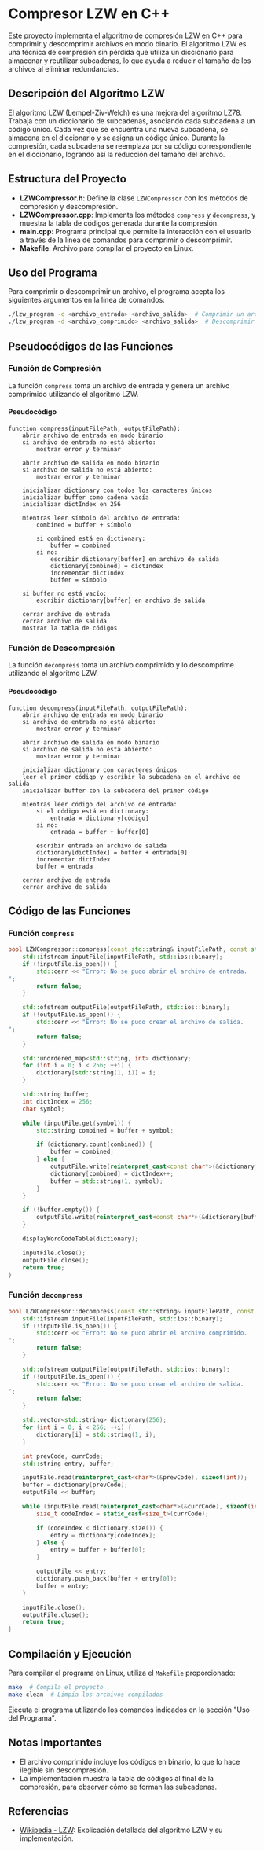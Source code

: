 
# Compresor LZW en C++

Este proyecto implementa el algoritmo de compresión LZW en C++ para comprimir y descomprimir archivos en modo binario. El algoritmo LZW es una técnica de compresión sin pérdida que utiliza un diccionario para almacenar y reutilizar subcadenas, lo que ayuda a reducir el tamaño de los archivos al eliminar redundancias.

## Descripción del Algoritmo LZW

El algoritmo LZW (Lempel-Ziv-Welch) es una mejora del algoritmo LZ78. Trabaja con un diccionario de subcadenas, asociando cada subcadena a un código único. Cada vez que se encuentra una nueva subcadena, se almacena en el diccionario y se asigna un código único. Durante la compresión, cada subcadena se reemplaza por su código correspondiente en el diccionario, logrando así la reducción del tamaño del archivo.

## Estructura del Proyecto

- **LZWCompressor.h**: Define la clase `LZWCompressor` con los métodos de compresión y descompresión.
- **LZWCompressor.cpp**: Implementa los métodos `compress` y `decompress`, y muestra la tabla de códigos generada durante la compresión.
- **main.cpp**: Programa principal que permite la interacción con el usuario a través de la línea de comandos para comprimir o descomprimir.
- **Makefile**: Archivo para compilar el proyecto en Linux.

## Uso del Programa

Para comprimir o descomprimir un archivo, el programa acepta los siguientes argumentos en la línea de comandos:

```bash
./lzw_program -c <archivo_entrada> <archivo_salida>  # Comprimir un archivo
./lzw_program -d <archivo_comprimido> <archivo_salida>  # Descomprimir un archivo
```

## Pseudocódigos de las Funciones

### Función de Compresión

La función `compress` toma un archivo de entrada y genera un archivo comprimido utilizando el algoritmo LZW.

#### Pseudocódigo

```
function compress(inputFilePath, outputFilePath):
    abrir archivo de entrada en modo binario
    si archivo de entrada no está abierto:
        mostrar error y terminar

    abrir archivo de salida en modo binario
    si archivo de salida no está abierto:
        mostrar error y terminar

    inicializar dictionary con todos los caracteres únicos
    inicializar buffer como cadena vacía
    inicializar dictIndex en 256

    mientras leer símbolo del archivo de entrada:
        combined = buffer + símbolo

        si combined está en dictionary:
            buffer = combined
        si no:
            escribir dictionary[buffer] en archivo de salida
            dictionary[combined] = dictIndex
            incrementar dictIndex
            buffer = símbolo

    si buffer no está vacío:
        escribir dictionary[buffer] en archivo de salida

    cerrar archivo de entrada
    cerrar archivo de salida
    mostrar la tabla de códigos
```

### Función de Descompresión

La función `decompress` toma un archivo comprimido y lo descomprime utilizando el algoritmo LZW.

#### Pseudocódigo

```
function decompress(inputFilePath, outputFilePath):
    abrir archivo de entrada en modo binario
    si archivo de entrada no está abierto:
        mostrar error y terminar

    abrir archivo de salida en modo binario
    si archivo de salida no está abierto:
        mostrar error y terminar

    inicializar dictionary con caracteres únicos
    leer el primer código y escribir la subcadena en el archivo de salida
    inicializar buffer con la subcadena del primer código

    mientras leer código del archivo de entrada:
        si el código está en dictionary:
            entrada = dictionary[código]
        si no:
            entrada = buffer + buffer[0]

        escribir entrada en archivo de salida
        dictionary[dictIndex] = buffer + entrada[0]
        incrementar dictIndex
        buffer = entrada

    cerrar archivo de entrada
    cerrar archivo de salida
```

## Código de las Funciones

### Función `compress`

```cpp
bool LZWCompressor::compress(const std::string& inputFilePath, const std::string& outputFilePath) {
    std::ifstream inputFile(inputFilePath, std::ios::binary);
    if (!inputFile.is_open()) {
        std::cerr << "Error: No se pudo abrir el archivo de entrada.
";
        return false;
    }

    std::ofstream outputFile(outputFilePath, std::ios::binary);
    if (!outputFile.is_open()) {
        std::cerr << "Error: No se pudo crear el archivo de salida.
";
        return false;
    }

    std::unordered_map<std::string, int> dictionary;
    for (int i = 0; i < 256; ++i) {
        dictionary[std::string(1, i)] = i;
    }

    std::string buffer;
    int dictIndex = 256;
    char symbol;

    while (inputFile.get(symbol)) {
        std::string combined = buffer + symbol;

        if (dictionary.count(combined)) {
            buffer = combined;
        } else {
            outputFile.write(reinterpret_cast<const char*>(&dictionary[buffer]), sizeof(int));
            dictionary[combined] = dictIndex++;
            buffer = std::string(1, symbol);
        }
    }

    if (!buffer.empty()) {
        outputFile.write(reinterpret_cast<const char*>(&dictionary[buffer]), sizeof(int));
    }

    displayWordCodeTable(dictionary);

    inputFile.close();
    outputFile.close();
    return true;
}
```

### Función `decompress`

```cpp
bool LZWCompressor::decompress(const std::string& inputFilePath, const std::string& outputFilePath) {
    std::ifstream inputFile(inputFilePath, std::ios::binary);
    if (!inputFile.is_open()) {
        std::cerr << "Error: No se pudo abrir el archivo comprimido.
";
        return false;
    }

    std::ofstream outputFile(outputFilePath, std::ios::binary);
    if (!outputFile.is_open()) {
        std::cerr << "Error: No se pudo crear el archivo de salida.
";
        return false;
    }

    std::vector<std::string> dictionary(256);
    for (int i = 0; i < 256; ++i) {
        dictionary[i] = std::string(1, i);
    }

    int prevCode, currCode;
    std::string entry, buffer;

    inputFile.read(reinterpret_cast<char*>(&prevCode), sizeof(int));
    buffer = dictionary[prevCode];
    outputFile << buffer;

    while (inputFile.read(reinterpret_cast<char*>(&currCode), sizeof(int))) {
        size_t codeIndex = static_cast<size_t>(currCode);

        if (codeIndex < dictionary.size()) {
            entry = dictionary[codeIndex];
        } else {
            entry = buffer + buffer[0];
        }

        outputFile << entry;
        dictionary.push_back(buffer + entry[0]);
        buffer = entry;
    }

    inputFile.close();
    outputFile.close();
    return true;
}
```

## Compilación y Ejecución

Para compilar el programa en Linux, utiliza el `Makefile` proporcionado:

```bash
make  # Compila el proyecto
make clean  # Limpia los archivos compilados
```

Ejecuta el programa utilizando los comandos indicados en la sección "Uso del Programa".

## Notas Importantes

- El archivo comprimido incluye los códigos en binario, lo que lo hace ilegible sin descompresión.
- La implementación muestra la tabla de códigos al final de la compresión, para observar cómo se forman las subcadenas.

## Referencias

- [Wikipedia - LZW](https://en.wikipedia.org/wiki/Lempel–Ziv–Welch): Explicación detallada del algoritmo LZW y su implementación.
